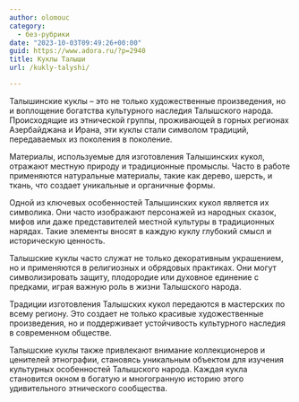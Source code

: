 ```yaml
---
author: olomouc
category:
  - без-рубрики
date: "2023-10-03T09:49:26+00:00"
guid: https://www.adora.ru/?p=2940
title: Куклы Талыши
url: /kukly-talyshi/

---
```

Талышинские куклы – это не только художественные произведения, но и воплощение богатства культурного наследия Талышского народа. Происходящие из этнической группы, проживающей в горных регионах Азербайджана и Ирана, эти куклы стали символом традиций, передаваемых из поколения в поколение.

Материалы, используемые для изготовления Талышинских кукол, отражают местную природу и традиционные промыслы. Часто в работе применяются натуральные материалы, такие как дерево, шерсть, и ткань, что создает уникальные и органичные формы.

Одной из ключевых особенностей Талышинских кукол является их символика. Они часто изображают персонажей из народных сказок, мифов или даже представителей местной культуры в традиционных нарядах. Такие элементы вносят в каждую куклу глубокий смысл и историческую ценность.

Талышские куклы часто служат не только декоративным украшением, но и применяются в религиозных и обрядовых практиках. Они могут символизировать защиту, плодородие или духовное единение с предками, играя важную роль в жизни Талышского народа.

Традиции изготовления Талышских кукол передаются в мастерских по всему региону. Это создает не только красивые художественные произведения, но и поддерживает устойчивость культурного наследия в современном обществе.

Талышские куклы также привлекают внимание коллекционеров и ценителей этнографии, становясь уникальным объектом для изучения культурных особенностей Талышского народа. Каждая кукла становится окном в богатую и многогранную историю этого удивительного этнического сообщества.
